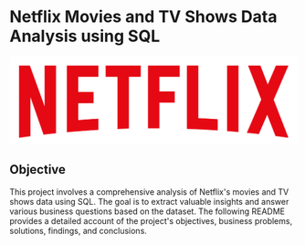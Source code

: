 # Netflix Movies and TV Shows Data Analysis using SQL


![Netflix Logo](https://github.com/BhushanMudliyar/NetflixDataAnalysisSQL/blob/main/logo.png)


## Objective 

This project involves a comprehensive analysis of Netflix's movies and TV shows data using SQL. The goal is to extract valuable insights and answer various business questions based on the dataset. The following README provides a detailed account of the project's objectives, business problems, solutions, findings, and conclusions.

